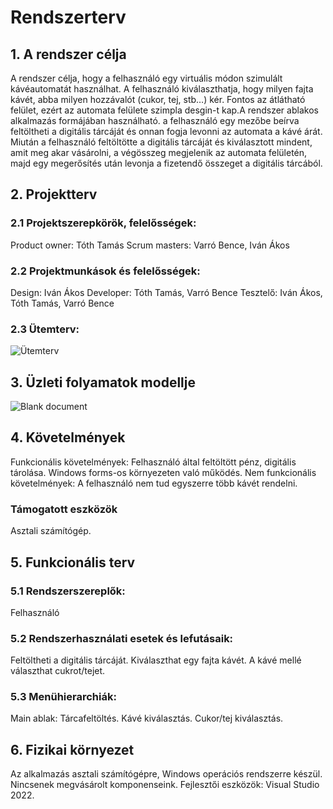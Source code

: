 
# Rendszerterv
## 1. A rendszer célja
A rendszer célja, hogy a felhasználó egy virtuális módon szimulált kávéautomatát használhat. A felhasználó kiválaszthatja, hogy milyen fajta kávét, abba milyen hozzávalót (cukor, tej, stb…) kér. Fontos az átlátható felület, ezért az automata felülete szimpla desgin-t kap.A rendszer ablakos alkalmazás formájában használható. a felhasználó egy mezőbe beírva feltöltheti a digitális tárcáját és onnan fogja levonni az automata a kávé árát. Miután a felhasználó feltöltötte a digitális tárcáját és kiválasztott mindent, amit meg akar vásárolni, a végösszeg megjelenik az automata felületén, majd egy megerősítés után levonja a fizetendő összeget a digitális tárcából.
## 2. Projektterv
### 2.1 Projektszerepkörök, felelősségek:
Product owner: Tóth Tamás
Scrum masters: Varró Bence, Iván Ákos
### 2.2 Projektmunkások és felelősségek:
Design: Iván Ákos
Developer: Tóth Tamás, Varró Bence
Tesztelő: Iván Ákos, Tóth Tamás, Varró Bence
### 2.3 Ütemterv:
![Ütemterv](https://user-images.githubusercontent.com/78543866/193145052-71ea9ab4-3964-4d29-8778-5d478561096c.PNG)
## 3. Üzleti folyamatok modellje
![Blank document](https://user-images.githubusercontent.com/78543866/193145603-2fa70d27-21b5-4322-a144-9bfaac7884a4.jpeg)
## 4. Követelmények
Funkcionális követelmények:
Felhasználó által feltöltött pénz, digitális tárolása.
Windows forms-os környezeten való működés.
Nem funkcionális követelmények:
A felhasználó nem tud egyszerre több kávét rendelni.
### Támogatott eszközök
Asztali számítógép.
## 5. Funkcionális terv
### 5.1 Rendszerszereplők:
Felhasználó
### 5.2 Rendszerhasználati esetek és lefutásaik:
Feltöltheti a digitális tárcáját.
Kiválaszthat egy fajta kávét.
A kávé mellé választhat cukrot/tejet.
### 5.3 Menühierarchiák:
Main ablak:
Tárcafeltöltés.
Kávé kiválasztás.
Cukor/tej kiválasztás.
## 6. Fizikai környezet
Az alkalmazás asztali számítógépre, Windows operációs rendszerre készül.
Nincsenek megvásárolt komponenseink.
Fejlesztői eszközök:
Visual Studio 2022.
